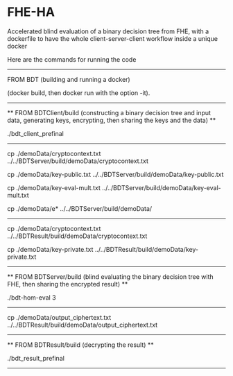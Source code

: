 # FHE-HA
Accelerated blind evaluation of a binary decision tree from FHE, with a dockerfile to have the whole client-server-client workflow inside a unique docker

Here are the commands for running the code

*****************************************************************************************
FROM BDT (building and running a docker)

(docker build, then docker run with the option -it).

*****************************************************************************************
** FROM BDTClient/build (constructing a binary decision tree and input data, generating keys, encrypting, then sharing the keys and the data) **

./bdt_client_prefinal

*********

cp ./demoData/cryptocontext.txt ../../BDTServer/build/demoData/cryptocontext.txt

cp ./demoData/key-public.txt ../../BDTServer/build/demoData/key-public.txt

cp ./demoData/key-eval-mult.txt ../../BDTServer/build/demoData/key-eval-mult.txt

cp ./demoData/e* ../../BDTServer/build/demoData/

********

cp ./demoData/cryptocontext.txt ../../BDTResult/build/demoData/cryptocontext.txt

cp ./demoData/key-private.txt ../../BDTResult/build/demoData/key-private.txt


******************************************************************************************
** FROM BDTServer/build (blind evaluating the binary decision tree with FHE, then sharing the encrypted result) **

./bdt-hom-eval 3

******

cp ./demoData/output_ciphertext.txt ../../BDTResult/build/demoData/output_ciphertext.txt

******************************************************************************************
** FROM BDTResult/build (decrypting the result) **

./bdt_result_prefinal

******************************************************************************************
